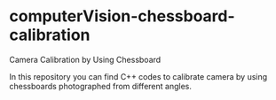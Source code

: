 # computerVision-chessboard-calibration
Camera Calibration by Using Chessboard

In this repository you can find C++ codes to calibrate camera by using chessboards photographed from different angles.
